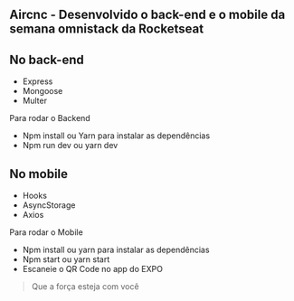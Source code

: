 ## Aircnc - Desenvolvido o back-end e o mobile da semana omnistack da Rocketseat

## No back-end

- Express
- Mongoose
- Multer

Para rodar o Backend
- Npm install ou Yarn para instalar as dependências
- Npm run dev ou yarn dev

## No mobile

- Hooks
- AsyncStorage
- Axios

Para rodar o Mobile
- Npm install ou yarn para instalar as dependências
- Npm start ou yarn start
- Escaneie o QR Code no app do EXPO

> Que a força esteja com você
